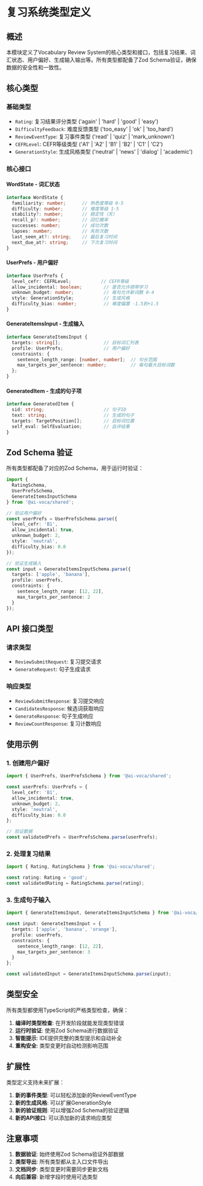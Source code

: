 # 复习系统类型定义

## 概述

本模块定义了Vocabulary Review System的核心类型和接口，包括复习结果、词汇状态、用户偏好、生成输入输出等。所有类型都配备了Zod Schema验证，确保数据的安全性和一致性。

## 核心类型

### 基础类型

- `Rating`: 复习结果评分类型 ('again' | 'hard' | 'good' | 'easy')
- `DifficultyFeedback`: 难度反馈类型 ('too_easy' | 'ok' | 'too_hard')
- `ReviewEventType`: 复习事件类型 ('read' | 'quiz' | 'mark_unknown')
- `CEFRLevel`: CEFR等级类型 ('A1' | 'A2' | 'B1' | 'B2' | 'C1' | 'C2')
- `GenerationStyle`: 生成风格类型 ('neutral' | 'news' | 'dialog' | 'academic')

### 核心接口

#### WordState - 词汇状态
```typescript
interface WordState {
  familiarity: number;      // 熟悉度等级 0-5
  difficulty: number;       // 难度等级 1-5
  stability?: number;       // 稳定性（天）
  recall_p?: number;        // 回忆概率
  successes: number;        // 成功次数
  lapses: number;           // 失败次数
  last_seen_at?: string;    // 最后复习时间
  next_due_at?: string;     // 下次复习时间
}
```

#### UserPrefs - 用户偏好
```typescript
interface UserPrefs {
  level_cefr: CEFRLevel;           // CEFR等级
  allow_incidental: boolean;        // 是否允许顺带学习
  unknown_budget: number;           // 每句允许新词数 0-4
  style: GenerationStyle;           // 生成风格
  difficulty_bias: number;          // 难度偏置 -1.5到+1.5
}
```

#### GenerateItemsInput - 生成输入
```typescript
interface GenerateItemsInput {
  targets: string[];                // 目标词汇列表
  profile: UserPrefs;               // 用户偏好
  constraints: {
    sentence_length_range: [number, number];  // 句长范围
    max_targets_per_sentence: number;         // 每句最大目标词数
  };
}
```

#### GeneratedItem - 生成的句子项
```typescript
interface GeneratedItem {
  sid: string;                      // 句子ID
  text: string;                     // 生成的句子
  targets: TargetPosition[];        // 目标词位置
  self_eval: SelfEvaluation;        // 自评结果
}
```

## Zod Schema 验证

所有类型都配备了对应的Zod Schema，用于运行时验证：

```typescript
import { 
  RatingSchema, 
  UserPrefsSchema, 
  GenerateItemsInputSchema 
} from '@ai-voca/shared';

// 验证用户偏好
const userPrefs = UserPrefsSchema.parse({
  level_cefr: 'B1',
  allow_incidental: true,
  unknown_budget: 2,
  style: 'neutral',
  difficulty_bias: 0.0
});

// 验证生成输入
const input = GenerateItemsInputSchema.parse({
  targets: ['apple', 'banana'],
  profile: userPrefs,
  constraints: {
    sentence_length_range: [12, 22],
    max_targets_per_sentence: 2
  }
});
```

## API 接口类型

### 请求类型

- `ReviewSubmitRequest`: 复习提交请求
- `GenerateRequest`: 句子生成请求

### 响应类型

- `ReviewSubmitResponse`: 复习提交响应
- `CandidatesResponse`: 候选词获取响应
- `GenerateResponse`: 句子生成响应
- `ReviewCountResponse`: 复习计数响应

## 使用示例

### 1. 创建用户偏好
```typescript
import { UserPrefs, UserPrefsSchema } from '@ai-voca/shared';

const userPrefs: UserPrefs = {
  level_cefr: 'B1',
  allow_incidental: true,
  unknown_budget: 2,
  style: 'neutral',
  difficulty_bias: 0.0
};

// 验证数据
const validatedPrefs = UserPrefsSchema.parse(userPrefs);
```

### 2. 处理复习结果
```typescript
import { Rating, RatingSchema } from '@ai-voca/shared';

const rating: Rating = 'good';
const validatedRating = RatingSchema.parse(rating);
```

### 3. 生成句子输入
```typescript
import { GenerateItemsInput, GenerateItemsInputSchema } from '@ai-voca/shared';

const input: GenerateItemsInput = {
  targets: ['apple', 'banana', 'orange'],
  profile: userPrefs,
  constraints: {
    sentence_length_range: [12, 22],
    max_targets_per_sentence: 3
  }
};

const validatedInput = GenerateItemsInputSchema.parse(input);
```

## 类型安全

所有类型都使用TypeScript的严格类型检查，确保：

1. **编译时类型检查**: 在开发阶段就能发现类型错误
2. **运行时验证**: 使用Zod Schema进行数据验证
3. **智能提示**: IDE提供完整的类型提示和自动补全
4. **重构安全**: 类型变更时自动检测影响范围

## 扩展性

类型定义支持未来扩展：

1. **新的事件类型**: 可以轻松添加新的ReviewEventType
2. **新的生成风格**: 可以扩展GenerationStyle
3. **新的验证规则**: 可以增强Zod Schema的验证逻辑
4. **新的API接口**: 可以添加新的请求响应类型

## 注意事项

1. **数据验证**: 始终使用Zod Schema验证外部数据
2. **类型导出**: 所有类型都从主入口文件导出
3. **文档同步**: 类型变更时需要同步更新文档
4. **向后兼容**: 新增字段时使用可选类型 